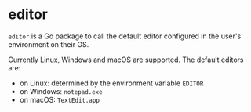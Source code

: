 # editor

`editor` is a Go package to call the default editor configured in the user's
environment on their OS.

Currently Linux, Windows and macOS are supported. The default editors are:
* on Linux: determined by the environment variable `EDITOR`
* on Windows: `notepad.exe`
* on macOS: `TextEdit.app`
